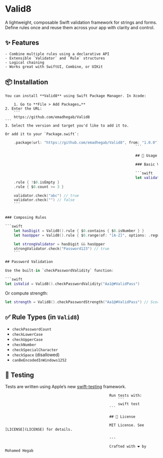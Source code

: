 # Valid8

A lightweight, composable Swift validation framework for strings and forms. Define rules once and reuse them across your app with clarity and control.

## ✨ Features

    - Combine multiple rules using a declarative API
    - Extensible `Validator` and `Rule` structures
    - Logical chaining 
    - Works great with SwiftUI, Combine, or UIKit

## 📦 Installation

    You can install **Valid8** using Swift Package Manager. In Xcode:

        1. Go to **File > Add Packages…**
    2. Enter the URL:
        ```
        https://github.com/emadhegab/Valid8
    ```
    3. Select the version and target you'd like to add it to.

    Or add it to your `Package.swift`:

```swift
    .package(url: "https://github.com/emadhegab/Valid8", from: "1.0.0")
                                                            ```

                                                            ## 🧪 Usage

                                                            ### Basic Validation

                                                            ```swift
                                                            let validator = Valid8()
    .rule { !$0.isEmpty }
    .rule { $0.count >= 3 }

    validator.check("abc") // true
    validator.check("") // false
    ```


### Composing Rules

```swift
    let hasDigit = Valid8().rule { $0.contains { $0.isNumber } }
    let hasUpper = Valid8().rule { $0.range(of: "[A-Z]", options: .regularExpression) != nil }

    let strongValidator = hasDigit && hasUpper
    strongValidator.check("Password123") // true
    ```

## Password Validation

Use the built-in `checkPasswordValidity` function:

```swift
let isValid = Valid8().checkPasswordValidity("Aa1@#ValidPass")
```

Or compute strength:

```swift
let strength = Valid8().checkPasswordStrength("Aa1@#ValidPass") // Score out of 5
```

## ✅ Rule Types (in `Valid8`)

- `checkPasswordCount`
- `checkLowerCase`
- `checkUpperCase`
- `checkNumber`
- `checkSpecialCharacter`
- `checkSpace` (disallowed)
- `canBeEncodedInWindows1252`

## 🧪 Testing

Tests are written using Apple’s new [swift-testing](https://github.com/apple/swift-testing) framework.

                                                    Run tests with:
                                                        ```
                                                        swift test
                                                    ```

                                                    ## 📄 License

                                                    MIT License. See [LICENSE](LICENSE) for details.

                                                    ---

                                                    Crafted with ❤️ by Mohamed Hegab
